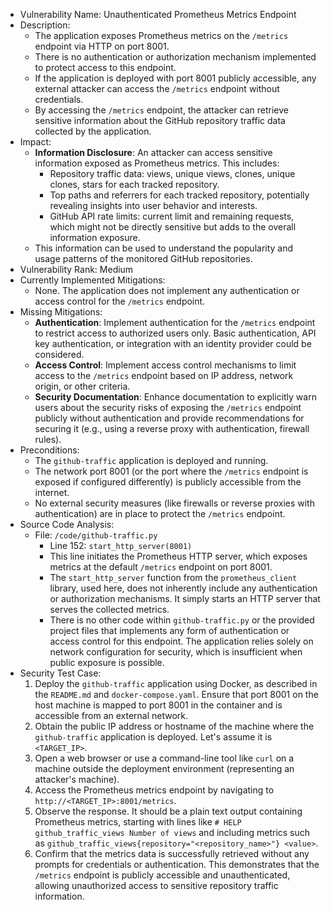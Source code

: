 - Vulnerability Name: Unauthenticated Prometheus Metrics Endpoint
- Description:
    - The application exposes Prometheus metrics on the `/metrics` endpoint via HTTP on port 8001.
    - There is no authentication or authorization mechanism implemented to protect access to this endpoint.
    - If the application is deployed with port 8001 publicly accessible, any external attacker can access the `/metrics` endpoint without credentials.
    - By accessing the `/metrics` endpoint, the attacker can retrieve sensitive information about the GitHub repository traffic data collected by the application.
- Impact:
    - **Information Disclosure**: An attacker can access sensitive information exposed as Prometheus metrics. This includes:
        - Repository traffic data: views, unique views, clones, unique clones, stars for each tracked repository.
        - Top paths and referrers for each tracked repository, potentially revealing insights into user behavior and interests.
        - GitHub API rate limits: current limit and remaining requests, which might not be directly sensitive but adds to the overall information exposure.
    - This information can be used to understand the popularity and usage patterns of the monitored GitHub repositories.
- Vulnerability Rank: Medium
- Currently Implemented Mitigations:
    - None. The application does not implement any authentication or access control for the `/metrics` endpoint.
- Missing Mitigations:
    - **Authentication**: Implement authentication for the `/metrics` endpoint to restrict access to authorized users only. Basic authentication, API key authentication, or integration with an identity provider could be considered.
    - **Access Control**: Implement access control mechanisms to limit access to the `/metrics` endpoint based on IP address, network origin, or other criteria.
    - **Security Documentation**: Enhance documentation to explicitly warn users about the security risks of exposing the `/metrics` endpoint publicly without authentication and provide recommendations for securing it (e.g., using a reverse proxy with authentication, firewall rules).
- Preconditions:
    - The `github-traffic` application is deployed and running.
    - The network port 8001 (or the port where the `/metrics` endpoint is exposed if configured differently) is publicly accessible from the internet.
    - No external security measures (like firewalls or reverse proxies with authentication) are in place to protect the `/metrics` endpoint.
- Source Code Analysis:
    - File: `/code/github-traffic.py`
        - Line 152: `start_http_server(8001)`
        - This line initiates the Prometheus HTTP server, which exposes metrics at the default `/metrics` endpoint on port 8001.
        - The `start_http_server` function from the `prometheus_client` library, used here, does not inherently include any authentication or authorization mechanisms. It simply starts an HTTP server that serves the collected metrics.
        - There is no other code within `github-traffic.py` or the provided project files that implements any form of authentication or access control for this endpoint. The application relies solely on network configuration for security, which is insufficient when public exposure is possible.
- Security Test Case:
    1. Deploy the `github-traffic` application using Docker, as described in the `README.md` and `docker-compose.yaml`. Ensure that port 8001 on the host machine is mapped to port 8001 in the container and is accessible from an external network.
    2. Obtain the public IP address or hostname of the machine where the `github-traffic` application is deployed. Let's assume it is `<TARGET_IP>`.
    3. Open a web browser or use a command-line tool like `curl` on a machine outside the deployment environment (representing an attacker's machine).
    4. Access the Prometheus metrics endpoint by navigating to `http://<TARGET_IP>:8001/metrics`.
    5. Observe the response. It should be a plain text output containing Prometheus metrics, starting with lines like `# HELP github_traffic_views Number of views` and including metrics such as `github_traffic_views{repository="<repository_name>"} <value>`.
    6. Confirm that the metrics data is successfully retrieved without any prompts for credentials or authentication. This demonstrates that the `/metrics` endpoint is publicly accessible and unauthenticated, allowing unauthorized access to sensitive repository traffic information.